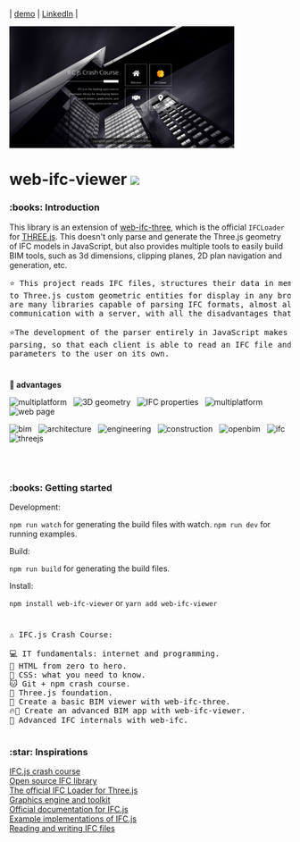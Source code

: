 <p align="center">
  
  
  |
  <a href="https://joyce-ifcjs.com/">demo</a>
  |
  <a href="https://www.linkedin.com/in/joyce-fernandes-da-silva/">LinkedIn</a>
  |

</p>

 <img width="80%" height= "40%"  align="center" src="/webpage/img/web.jpeg" alt="template">
<br/>




<h1>web-ifc-viewer <img src="https://ifcjs.github.io/info/img/logo.svg" width="32"></h1>


<h3>:books: Introduction</h3>

This library is an extension of [web-ifc-three](https://github.com/IFCjs/web-ifc-three), which is the official `IFCLoader` for [THREE.js](https://github.com/mrdoob/three.js/). This doesn't only parse and generate the Three.js geometry of IFC models in JavaScript, but also provides multiple tools to easily build BIM tools, such as 3d dimensions, clipping planes, 2D plan navigation and generation, etc.

<pre>
⭐ This project reads IFC files, structures their data in memory and converts them
to Three.js custom geometric entities for display in any browser. Even though there
are many libraries capable of parsing IFC formats, almost all of them depend on 
communication with a server, with all the disadvantages that this entails. 

⭐The development of the parser entirely in JavaScript makes it possible to decentralise
parsing, so that each client is able to read an IFC file and display its geometry and
parameters to the user on its own.
</pre>

#

<strong>:crown: advantages</strong>

<img src="https://img.shields.io/badge/-Read IFC-blue" alt="multiplatform"/> &nbsp; <img src="https://img.shields.io/badge/-3D geometry-blue" alt="3D geometry"/> &nbsp; <img src="https://img.shields.io/badge/-IFC properties-blue" alt="IFC properties"/> &nbsp; <img src="https://img.shields.io/badge/-multiplatform-blue" alt="multiplatform"/> &nbsp;  &nbsp; <img src="https://img.shields.io/badge/-web page-blue" alt="web page"/>

<img src="https://img.shields.io/badge/-bim-blue" alt="bim"/> &nbsp; <img src="https://img.shields.io/badge/-architecture-blue" alt="architecture"/> &nbsp; <img src="https://img.shields.io/badge/-engineering-blue" alt="engineering"/> &nbsp; <img src="https://img.shields.io/badge/-construction-blue" alt="construction"/> &nbsp; <img src="https://img.shields.io/badge/-openbim-blue" alt="openbim"/> &nbsp; <img src="https://img.shields.io/badge/-ifc-blue" alt="ifc"/> &nbsp; <img src="https://img.shields.io/badge/-threejs-blue" alt="threejs"/>

<br/>

#

<h3>:books: Getting started</h3>

Development:

`npm run watch` for generating the build files with watch.
`npm run dev` for running examples.

Build:

`npm run build` for generating the build files.

Install:

`npm install web-ifc-viewer` or `yarn add web-ifc-viewer`

#

<pre>
⚠️ IFC.js Crash Course:

💻 IT fundamentals: internet and programming.
🌳 HTML from zero to hero.
💅 CSS: what you need to know.
🐱 Git + npm crash course.
🎥 Three.js foundation.
🚀 Create a basic BIM viewer with web-ifc-three.
🔥🚀 Create an advanced BIM app with web-ifc-viewer.
🧠 Advanced IFC internals with web-ifc.
</pre>

#

<h3>:star: Inspirations</h3>

<a href="https://github.com/IFCjs/ifcjs-crash-course">IFC.js crash course</a> <br/>
<a href="https://github.com/IFCjs">Open source IFC library</a> <br/>
<a href="https://github.com/IFCjs/web-ifc-three">The official IFC Loader for Three.js</a> <br/>
<a href="https://github.com/IFCjs/web-ifc-viewer">Graphics engine and toolkit</a> <br/>
<a href="https://github.com/IFCjs/info">Official documentation for IFC.js</a> <br/>
<a href="https://github.com/IFCjs/examples">Example implementations of IFC.js</a> <br/>
<a href="https://github.com/IFCjs/web-ifc">Reading and writing IFC files</a>
